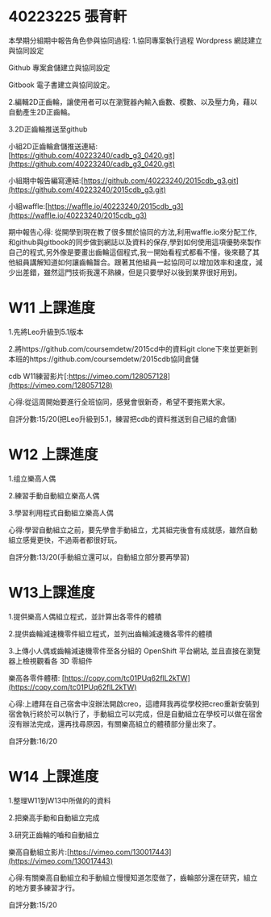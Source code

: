# 40223225 張育軒

本學期分組期中報告角色參與協同過程:
1.協同專案執行過程
Wordpress 網誌建立與協同設定

Github 專案倉儲建立與協同設定

Gitbook 電子書建立與協同設定。

2.編輯2D正齒輪，讓使用者可以在瀏覽器內輸入齒數、模數、以及壓力角，藉以自動產生2D正齒輪。

3.2D正齒輪推送至github

小組2D正齒輪倉儲推送連結:[https://github.com/40223240/cadb_g3_0420.git](https://github.com/40223240/cadb_g3_0420.git) 

小組期中報告編寫連結:[https://github.com/40223240/2015cdb_g3.git](https://github.com/40223240/2015cdb_g3.git)

小組waffle:[https://waffle.io/40223240/2015cdb_g3](https://waffle.io/40223240/2015cdb_g3)


期中報告心得:
從開學到現在教了很多關於協同的方法,利用waffle.io來分配工作,和github與gitbook的同步做到網誌以及資料的保存,學到如何使用這項優勢來製作自己的程式,另外像是要畫出齒輪這個程式,我一開始看程式都看不懂，後來聽了其他組員講解知道如何讓齒輪齧合。跟著其他組員一起協同可以增加效率和速度，減少出差錯，雖然這門技術我還不熟練，但是只要學好以後到業界很好用到。

# W11 上課進度

1.先將Leo升級到5.1版本

2.將https://github.com/coursemdetw/2015cd中的資料git clone下來並更新到本班的https://github.com/coursemdetw/2015cdb協同倉儲

cdb W11練習影片[:https://vimeo.com/128057128](https://vimeo.com/128057128)

心得:從這周開始要進行全班協同，感覺會很新奇，希望不要拖累大家。

自評分數:15/20(把Leo升級到5.1，練習把cdb的資料推送到自己組的倉儲)

# W12  上課進度

1.组立樂高人偶

2.練習手動自動組立樂高人偶

3.學習利用程式自動組立樂高人偶

心得:學習自動組立之前，要先學會手動組立，尤其組完後會有成就感，雖然自動組立感覺更快，不過兩者都很好玩。

自評分數:13/20(手動組立還可以，自動組立部分要再學習)

# W13上課進度
1.提供樂高人偶組立程式，並計算出各零件的體積

2.提供齒輪減速機零件組立程式，並列出齒輪減速機各零件的體積

3.上傳小人偶或齒輪減速機零件至各分組的 OpenShift 平台網站, 並且直接在瀏覽器上檢視觀看各 3D 零組件

樂高各零件體積: [https://copy.com/tc01PUq62flL2kTW](https://copy.com/tc01PUq62flL2kTW)

心得:上禮拜在自己宿舍中沒辦法開啟creo，這禮拜我再從學校把creo重新安裝到宿舍執行終於可以執行了，手動組立可以完成，但是自動組立在學校可以做在宿舍沒有辦法完成，還再找尋原因，有關樂高組立的體積部分量出來了。

自評分數:16/20

# W14 上課進度

1.整理W11到W13中所做的的資料

2.把樂高手動和自動組立完成

3.研究正齒輪的嚙和自動組立

樂高自動組立影片:[https://vimeo.com/130017443](https://vimeo.com/130017443)

心得:有關樂高自動組立和手動組立慢慢知道怎麼做了，齒輪部分還在研究，組立的地方要多練習才行。


自評分數:15/20

























